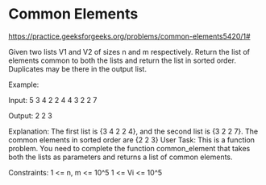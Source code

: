 # Common Elements

https://practice.geeksforgeeks.org/problems/common-elements5420/1#


Given two lists V1 and V2 of sizes n and m respectively. Return the list of elements common to both the lists and return the list in sorted order. Duplicates may be there in the output list.

Example:

Input:
5
3 4 2 2 4
4
3 2 2 7

Output:
2 2 3

Explanation:
The first list is {3 4 2 2 4}, and the second list is {3 2 2 7}. 
The common elements in sorted order are {2 2 3}
User Task:
This is a function problem. You need to complete the function common_element that takes both the lists as parameters and returns a list of common elements.

Constraints:
1 <= n, m <= 10^5
1 <= Vi <= 10^5
